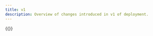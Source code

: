 ```yaml
---
title: v1
description: Overview of changes introduced in v1 of deployment.
---
```


{{<children />}}